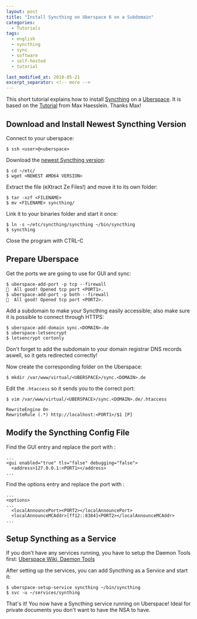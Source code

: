 ```yaml
---
layout: post
title: "Install Syncthing on Uberspace 6 on a Subdomain"
categories:
  - Tutorials
tags:
  - english
  - syncthing
  - sync
  - software
  - self-hosted
  - tutorial

last_modified_at: 2018-05-21
excerpt_separator: <!-- more -->
---
```


This short tutorial explains how to install [Syncthing](https://syncthing.net) on a [Uberspace](uberspace.de). It is based on the [Tutorial](https://maxhaesslein.de/dachboden/syncthing-auf-uberspace/) from Max Haesslein. Thanks Max!

## Download and Install Newest Syncthing Version

Connect to your uberspace:
```
$ ssh <user>@<uberspace>
```

Download the [newest Syncthing version](https://github.com/syncthing/syncthing/releases/latest):
```
$ cd ~/etc/  
$ wget <NEWEST AMD64 VERSION>
```

Extract the file (eXtract Ze Files!) and move it to its own folder:
```
$ tar -xzf <FILENAME>
$ mv <FILENAME> syncthing/
```

Link it to your binaries folder and start it once:
```
$ ln -s ~/etc/syncthing/syncthing ~/bin/syncthing
$ syncthing
```
Close the program with CTRL-C

## Prepare Uberspace

Get the ports we are going to use for GUI and sync:
```
$ uberspace-add-port -p tcp --firewall
🚀  All good! Opened tcp port <PORT1>.
$ uberspace-add-port -p both --firewall
🚀  All good! Opened tcp port <PORT2>.
```

Add a subdomain to make your Syncthing easily accessible; also make sure it is possible to connect through HTTPS:
```
$ uberspace-add-domain sync.<DOMAIN>.de
$ uberspace-letsencrypt
$ letsencrypt certonly
```
Don't forget to add the subdomain to your domain registrar DNS records aswell, so it gets redirected correctly!

Now create the corresponding folder on the Uberspace:
```
$ mkdir /var/www/virtual/<UBERSPACE>/sync.<DOMAIN>.de
```

Edit the `.htaccess` so it sends you to the correct port:
```
$ vim /var/www/virtual/<UBERSPACE>/sync.<DOMAIN>.de/.htaccess
```

```
RewriteEngine On
RewriteRule (.*) http://localhost:<PORT1>/$1 [P]
```

## Modify the Syncthing Config File

Find the GUI entry and replace the port with <PORT1>:
```
...
<gui enabled="true" tls="false" debugging="false">
  <address>127.0.0.1:<PORT1></address>
...
```

Find the options entry and replace the port with <PORT2>:
```
...
<options>
...
  <localAnnouncePort><PORT2></localAnnouncePort>
  <localAnnounceMCAddr>[ff12::8384]<PORT2></localAnnounceMCAddr>
...
```

## Setup Syncthing as a Service
If you don't have any services running, you have to setup the Daemon Tools first: [Uberspace Wiki, Daemon Tools](https://wiki.uberspace.de/system:daemontools)

After setting up the services, you can add Syncthing as a Service and start it:
```
$ uberspace-setup-service syncthing ~/bin/syncthing
$ svc -u ~/services/synthing
```

That's it! You now have a Syncthing service running on Uberspace! Ideal for private documents you don't want to have the NSA to have.
